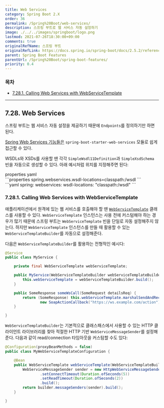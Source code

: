 ```yaml
---
title: Web Services
category: Spring Boot 2.X
order: 36
permalink: /Spring%20Boot/web-services/
description: 스프링 부트로 웹 서비스 자동 설정하기
image: ./../../images/springboot/logo.png
lastmod: 2021-07-26T18:30:00+09:00
comments: true
originalRefName: 스프링 부트
originalRefLink: https://docs.spring.io/spring-boot/docs/2.5.2/reference/htmlsingle/#features.webservices
parent: Spring Boot Features
parentUrl: /Spring%20Boot/spring-boot-features/
priority: 0.4
---
```

<script>defaultLanguages = ['properties']</script>

### 목차

- [7.28.1. Calling Web Services with WebServiceTemplate](#7281-calling-web-services-with-webservicetemplate)

---

## 7.28. Web Services

스프링 부트는 웹 서비스 자동 설정을 제공하기 때문에 `Endpoints`를 정의하기만 하면 된다.

[Spring Web Services 기능들은](https://docs.spring.io/spring-ws/docs/3.1.1/reference/html/) `spring-boot-starter-web-services` 모듈로 쉽게 접근할 수 있다.

WSDLs와 XSDs를 사용할 땐 각각 `SimpleWsdl11Definition`과 `SimpleXsdSchema` 빈을 자동으로 생성할 수 있다. 아래 예시처럼 위치를 지정해주면 된다:

<div class="switch-language-wrapper properties yaml">
<span class="switch-language properties">properties</span>
<span class="switch-language yaml">yaml</span>
</div>
<div class="language-only-for-properties properties yaml"></div>
```properties
spring.webservices.wsdl-locations=classpath:/wsdl
```
<div class="language-only-for-yaml properties yaml"></div>
```yaml
spring:
  webservices:
    wsdl-locations: "classpath:/wsdl"
```

### 7.28.1. Calling Web Services with WebServiceTemplate

애플리케이션에서 원격에 있는 웹 서비스를 호출해야 할 땐 [`WebServiceTemplate`](https://docs.spring.io/spring-ws/docs/3.1.1/reference/html/#client-web-service-template) 클래스를 사용할 수 있다. `WebServiceTemplate` 인스턴스는 사용 전에 커스텀해야 하는 경우가 많기 때문에 스프링 부트는 `WebServiceTemplate` 빈을 단일로 자동 설정해주지 않는다. 하지만 `WebServiceTemplate` 인스턴스를 만들 때 활용할 수 있는 `WebServiceTemplateBuilder`를 자동으로 설정해준다.

다음은 `WebServiceTemplateBuilder`를 활용하는 전형적인 예시다:

```java
@Service
public class MyService {

    private final WebServiceTemplate webServiceTemplate;

    public MyService(WebServiceTemplateBuilder webServiceTemplateBuilder) {
        this.webServiceTemplate = webServiceTemplateBuilder.build();
    }

    public SomeResponse someWsCall(SomeRequest detailsReq) {
        return (SomeResponse) this.webServiceTemplate.marshalSendAndReceive(detailsReq,
                new SoapActionCallback("https://ws.example.com/action"));
    }

}
```

`WebServiceTemplateBuilder`는 기본적으로 클래스패스에서 사용할 수 있는 HTTP 클라이언트 라이브러리를 찾아 적절한 HTTP 기반 `WebServiceMessageSender`를 설정해준다. 다음과 같이 read/connection 타임아웃을 커스텀할 수도 있다:

```java
@Configuration(proxyBeanMethods = false)
public class MyWebServiceTemplateConfiguration {

    @Bean
    public WebServiceTemplate webServiceTemplate(WebServiceTemplateBuilder builder) {
        WebServiceMessageSender sender = new HttpWebServiceMessageSenderBuilder()
                .setConnectTimeout(Duration.ofSeconds(5))
                .setReadTimeout(Duration.ofSeconds(2))
                .build();
        return builder.messageSenders(sender).build();
    }

}
```
